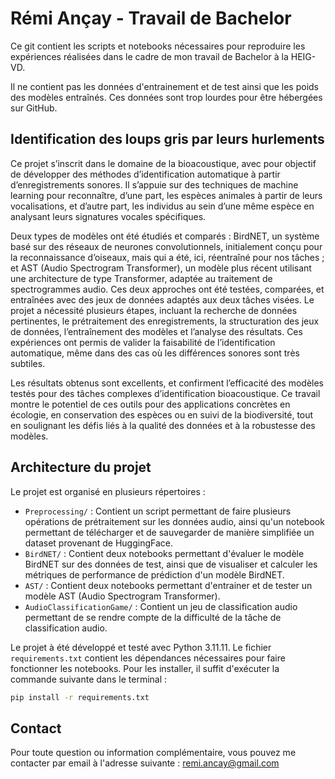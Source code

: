 # Rémi Ançay - Travail de Bachelor

Ce git contient les scripts et notebooks nécessaires pour reproduire les expériences réalisées dans le cadre de mon travail de Bachelor à la HEIG-VD.

Il ne contient pas les données d'entrainement et de test ainsi que les poids des modèles entraînés. Ces données sont trop lourdes pour être hébergées sur GitHub.

## Identification des loups gris par leurs hurlements

Ce projet s’inscrit dans le domaine de la bioacoustique, avec pour objectif de développer des méthodes d’identification automatique à partir d’enregistrements sonores. Il s’appuie sur des techniques de machine learning pour reconnaître, d’une part, les espèces animales à partir de leurs vocalisations, et d’autre part, les individus au sein d’une même espèce en analysant leurs signatures vocales spécifiques.

Deux types de modèles ont été étudiés et comparés : BirdNET, un système basé sur des réseaux de neurones convolutionnels, initialement conçu pour la reconnaissance d’oiseaux, mais qui a été, ici, réentraîné pour nos tâches ; et AST (Audio Spectrogram Transformer), un modèle plus récent utilisant une architecture de type Transformer, adaptée au traitement de spectrogrammes audio. Ces deux approches ont été testées, comparées, et entraînées avec des jeux de données adaptés aux deux tâches visées.
Le projet a nécessité plusieurs étapes, incluant la recherche de données pertinentes, le prétraitement des enregistrements, la structuration des jeux de données, l’entraînement des modèles et l’analyse des résultats. Ces expériences ont permis de valider la faisabilité de l’identification automatique, même dans des cas où les différences sonores sont très subtiles.

Les résultats obtenus sont excellents, et confirment l’efficacité des modèles testés pour des tâches complexes d’identification bioacoustique. Ce travail montre le potentiel de ces outils pour des applications concrètes en écologie, en conservation des espèces ou en suivi de la biodiversité, tout en soulignant les défis liés à la qualité des données et à la robustesse des modèles.


## Architecture du projet
Le projet est organisé en plusieurs répertoires :
- `Preprocessing/` : Contient un script permettant de faire plusieurs opérations de prétraitement sur les données audio, ainsi qu'un notebook permettant de télécharger et de sauvegarder de manière simplifiée un dataset provenant de HuggingFace.
- `BirdNET/` : Contient deux notebooks permettant d'évaluer le modèle BirdNET sur des données de test, ainsi que de visualiser et calculer les métriques de performance de prédiction d'un modèle BirdNET.
- `AST/` : Contient deux notebooks permettant d'entrainer et de tester un modèle AST (Audio Spectrogram Transformer).
- `AudioClassificationGame/` : Contient un jeu de classification audio permettant de se rendre compte de la difficulté de la tâche de classification audio.

Le projet à été développé et testé avec Python 3.11.11.
Le fichier `requirements.txt` contient les dépendances nécessaires pour faire fonctionner les notebooks.
Pour les installer, il suffit d'exécuter la commande suivante dans le terminal :

```bash
pip install -r requirements.txt
```

## Contact
Pour toute question ou information complémentaire, vous pouvez me contacter par email à l'adresse suivante : remi.ancay@gmail.com
